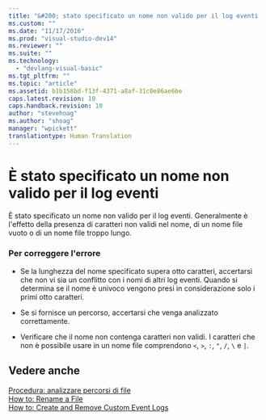 ```yaml
---
title: "&#200; stato specificato un nome non valido per il log eventi | Microsoft Docs"
ms.custom: ""
ms.date: "11/17/2016"
ms.prod: "visual-studio-dev14"
ms.reviewer: ""
ms.suite: ""
ms.technology: 
  - "devlang-visual-basic"
ms.tgt_pltfrm: ""
ms.topic: "article"
ms.assetid: b1b158bd-f13f-4371-a8af-31c0e86ae6be
caps.latest.revision: 10
caps.handback.revision: 10
author: "stevehoag"
ms.author: "shoag"
manager: "wpickett"
translationtype: Human Translation
---
```

# &#200; stato specificato un nome non valido per il log eventi
È stato specificato un nome non valido per il log eventi. Generalmente è l'effetto della presenza di caratteri non validi nel nome, di un nome file vuoto o di un nome file troppo lungo.  
  
### Per correggere l'errore  
  
-   Se la lunghezza del nome specificato supera otto caratteri, accertarsi che non vi sia un conflitto con i nomi di altri log eventi. Quando si determina se il nome è univoco vengono presi in considerazione solo i primi otto caratteri.  
  
-   Se si fornisce un percorso, accertarsi che venga analizzato correttamente.  
  
-   Verificare che il nome non contenga caratteri non validi. I caratteri che non è possibile usare in un nome file comprendono `<`, `>`, `:`, `"`, `/`, `\` e `|`.  
  
## Vedere anche  
 [Procedura: analizzare percorsi di file](../../visual-basic/developing-apps/programming/drives-directories-files/how-to-parse-file-paths.md)   
 [How to: Rename a File](../../visual-basic/developing-apps/programming/drives-directories-files/how-to-rename-a-file.md)   
 [How to: Create and Remove Custom Event Logs](http://msdn.microsoft.com/it-it/af9b7da0-80c7-46ac-b7f7-897063ddd503)